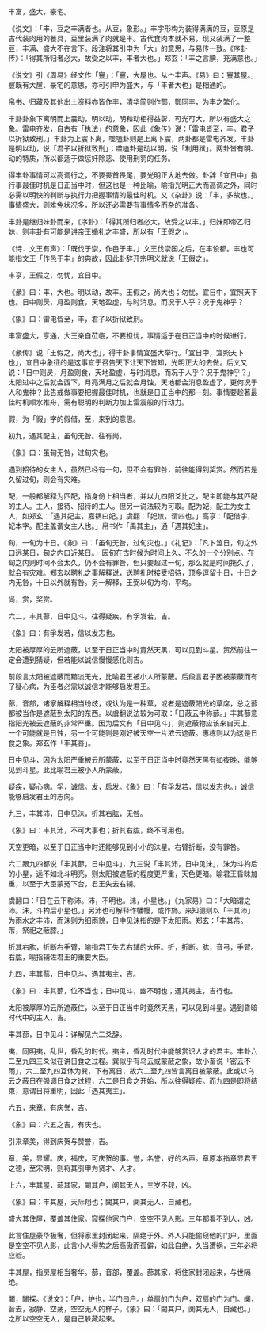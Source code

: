 
丰富，盛大，豪宅。

《说文》：「丰，豆之丰满者也。从豆，象形。」丰字形构为装得满满的豆，豆原是古代装肉用的餐具，豆里装满了肉就是丰。古代食肉本就不易，现又装满了一整豆，丰满、盛大不在言下。段注将其引申为「大」的意思，与易传一致。《序卦传》：「得其所归者必大，故受之以丰，丰者大也。」郑玄：「丰之言腆，充满意也。」

《说文》引《周易》经文作「寷」：「寷，大屋也。从宀丰声。《易》曰：寷其屋。」寷既有大屋、豪宅的意思，亦可引申为盛大，与「丰者大也」是相通的。

帛书、归藏及其他出土资料亦皆作丰，清华简则作酆，酆同丰，为丰之繁化。

丰卦卦象下离明而上震动，明以动，明和动相得益彰，可光可大，所以有盛大之象。雷电齐发，自古有「执法」的意象，因此《象传》说：「雷电皆至，丰。君子以折狱致刑。」丰卦为上震下离，噬嗑卦则是上离下震，两卦都是雷电齐发。丰卦是明以动，说「君子以折狱致刑」；噬嗑卦是动以明，说「利用狱」。两卦皆有明、动的特质，所以都适于做惩奸除恶、使用刑罚的任务。

得丰卦事情可以高调行之，不要畏首畏尾，要光明正大地去做。卦辞「宜日中」指行事最佳时机是日正当中时，但这也是一种比喻，喻指光明正大而高调之外，同时必需以明快的判断与执行力把握事情的最佳时机。又《杂卦》说：「丰，多故也。」事情盛大，则难免状况多，所以还必需要有事情多而杂的准备。

丰卦是继归妹卦而来，《序卦》：「得其所归者必大，故受之以丰。」归妹即帝乙归妹，则丰卦有可能是讲帝王婚礼之丰盛，所以有「王假之」。

《诗．文王有声》：「既伐于崇，作邑于丰。」文王伐崇国之后，在丰设都。丰也可能指文王「作邑于丰」的典故，因此卦辞开宗明义就说「王假之」。

丰亨，王假之，勿忧，宜日中。

《彖》曰：丰，大也。明以动，故丰。王假之，尚大也；勿忧，宜日中，宜照天下也。日中则昃，月盈则食，天地盈虚，与时消息，而况于人乎？况于鬼神乎？

《象》曰：雷电皆至，丰，君子以折狱致刑。

丰富盛大，亨通，大王亲自莅临，不要担忧，事情适于在日正当中的时候进行。

《彖传》说「王假之，尚大也」，得丰卦事情宜盛大举行。「宜日中，宜照天下也」，宜日中象征的是这事宜于召告天下让天下皆知，光明正大的去做。后文又说：「日中则昃，月盈则食，天地盈虚，与时消息，而况于人乎？况于鬼神乎？」太阳过中之后就会西下，月亮满月之后就会月蚀，天地都会消息盈虚了，更何况于人和鬼神？此告戒做事要把握最佳时机，也就是日正当中的那一刻。事情要趁著最佳时机顺水推舟，需有聪明的判断力加上雷震般的行动力。

假，为「徦」字的假借，至，来到的意思。

初九，遇其配主，虽旬无咎。往有尚。

《象》曰：虽旬无咎，过旬灾也。

遇到招待的女主人，虽然已经有一旬，但不会有罪咎，前往能得到奖赏。然而若是久留过旬，则会有灾难。

配，一般都解释为匹配，指身份上相当者，并以九四阳爻比之，配主即能与其匹配的主人。主人，接待、招待的主人。但另一说法较为可取。配为妃，配主为女主人，如郑玄：「遇其妃主，嘉耦曰妃。」虞翻：「妃嫔，谓四也。」高亨：「配借字，妃本字。配主盖谓女主人也。」帛书作「禺其主」，通「遇其妃主」。

旬，一旬为十日。《象》曰：「虽旬无咎，过旬灾也。」《礼记》：「凡卜筮日，旬之外曰远某日，旬之内曰近某日。」因旬在古时候为时间上久、不久的一个分别点。在旬之内则时间不会太久，仍不会有罪咎，但只要超过一旬，那么就是时间拖久了，就会有灾难。郑玄以聘礼之事解释说，送聘礼时接受招待，顶多逗留十日，十日之内无咎，十日以外就有咎。另一解释，王弼以旬为均，平均。

尚，赏，奖赏。

六二，丰其蔀，日中见斗，往得疑疾，有孚发若，吉。

《象》曰：有孚发若，信以发志也。

太阳被厚厚的云所遮蔽，以至于日正当中时竟然天黑，可以见到斗星。贸然前往一定会遭到猜疑，但若能以诚信慢慢感化则吉。

前段言太阳被遮蔽而黯淡无光，比喻君王被小人所蒙蔽。后段言君子因被蒙蔽而有了疑心病，为臣者必需以诚信才能够启发君王。

蔀，音部，诸家解释相当纷歧，或认为是一种草，或者是遮蔽阳光的草席，总之蔀都被当作是遮蔽到太阳的东西。以虞翻说法较为可取：「日蔽云中称蔀。」丰其蔀意指阳光被云遮蔽的非常严重。因为后文有「日中见斗」，则遮蔽物应该来自天上，一个可能就是日蚀，另一个可能则是刚好被天空一片浓云遮蔽。惠栋则以为这是日食之象。郑玄作「丰其菩」。

日中见斗，因为太阳严重被云所蒙蔽，以至于日正当中时竟然天黑有如夜晚，能够见到斗星。此比喻君王被小人所蒙蔽。

疑疾，疑心病。孚，诚信。发，启发。《象》曰：「有孚发若，信以发志也。」诚信能够启发君王的志向。

九三，丰其沛，日中见沬，折其右肱，无咎。

《象》曰：丰其沛，不可大事也；折其右肱，终不可用也。

天空更暗，以至于日正当中时还能够见到小小的沬星。右臂折断，没有罪咎。

六二跟九四都说「丰其蔀，日中见斗」，九三说「丰其沛，日中见沬」，沬为斗杓后的小星，远不如北斗明亮，则太阳被遮蔽的程度更严重，天色更暗。喻君王昏昧加重，以至于大臣蒙冤下台，君王失去右辅。

虞翻曰：「日在云下称沛。沛，不明也。沬，小星也。」《九家易》曰：「大暗谓之沛。沬，斗杓后小星也。」另沛也可解释作幡幔，或作斾。来知德则以「丰其沛」为雨水之丰沛，而沬则为细雨貌，日中见沬指的是下太阳雨。郑玄：「丰其芾。芾，祭祀之蔽膝。」

折其右肱，折断右手臂，喻指君王失去右辅的大臣。折，折断。肱，音弓，手臂。右肱，喻指辅佐君王的重要大臣。

九四，丰其蔀，日中见斗，遇其夷主，吉。

《象》曰：丰其蔀，位不当也；日中见斗，幽不明也；遇其夷主，吉行也。

太阳被厚厚的云所遮蔽住，以至于日正当中时竟然天黑，可以见到斗星。遇到昏暗时代中的主人，吉。

丰其蔀，日中见斗：详解见六二爻辞。

夷，同明夷，乱世，昏乱的时代。夷主，昏乱时代中能够赏识人才的君主。丰卦六二至九四三爻似在讲日食之过程。巽似乎有乌云或蒙蔽之象，故小畜说「密云不雨」，六二至九四互体为巽，下有离日，故六二至九四皆言离日被蒙蔽。此或以乌云之蔽日在强调日食之过程，六二是日食之开始，所以往得疑疾。而九四是即将结束，意谓日将重明，因此「遇其夷主」。

六五，来章，有庆誉，吉。

《象》曰：六五之吉，有庆也。

引来章美，得到庆贺与赞誉，吉。

章，美，显耀。庆，福庆，可庆贺的事。誉，名誉，好的名声。章原本指章显君王之德，至宋明，则将其引申为贤才、人才。

上六，丰其屋，蔀其家，闚其户，阒其无人，三岁不觌，凶。

《象》曰：丰其屋，天际翔也；闚其户，阒其无人，自藏也。

盛大其住屋，覆盖其住家。窥探他家门户，空空不见人影。三年都看不到人，凶。

此言住屋豪华极奢，但将家里封闭起来，隔绝于外。外人只能偷窥他的门户，里面是空空不见人影，此言小人得势之后高傲而孤僻，如此自绝，久当遭祸，三年必将应验。

丰其屋，指房屋相当奢华。蔀，音部，覆盖。蔀其家，将住家封闭起来，与世隔绝。

闚，闚探。《说文》：「户，护也，半门曰户。」单扇的门为户，双扇的门为门。阒，音去，寂静、空荡，空空无人的样子。《象》曰：「闚其户，阒其无人，自藏也。」之所以空空无人，是自己躲藏起来。